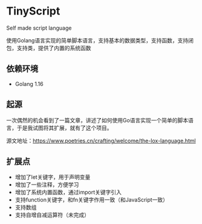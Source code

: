 # TinyScript
Self made script language

使用Golang语言实现的简单脚本语言，支持基本的数据类型，支持函数，支持闭包，支持类，提供了内置的系统函数

## 依赖环境

- Golang 1.16

## 起源

一次偶然的机会看到了一篇文章，讲述了如何使用Go语言实现一个简单的脚本语言，于是我试图将其扩展，就有了这个项目。

源文地址：https://www.poetries.cn/crafting/welcome/the-lox-language.html

## 扩展点

- 增加了let关键字，用于声明变量
- 增加了一些注释，方便学习
- 增加了系统内置函数，通过import关键字引入
- 支持function关键字，和fn关键字作用一致（和JavaScript一致）
- 支持数组
- 支持自增自减运算符（未完成）
